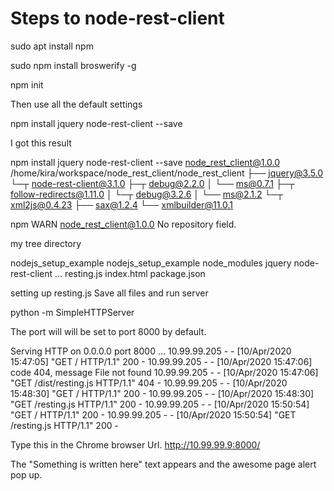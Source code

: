 # Steps to node-rest-client
sudo apt install npm

sudo npm install broswerify -g 

npm init

  Then use all the default settings <Enter>

npm install jquery node-rest-client --save

I got this result

npm install jquery node-rest-client --save
node_rest_client@1.0.0 /home/kira/workspace/node_rest_client/node_rest_client
├── jquery@3.5.0 
└─┬ node-rest-client@3.1.0 
  ├─┬ debug@2.2.0 
  │ └── ms@0.7.1 
  ├─┬ follow-redirects@1.11.0 
  │ └─┬ debug@3.2.6 
  │   └── ms@2.1.2 
  └─┬ xml2js@0.4.23 
    ├── sax@1.2.4 
    └── xmlbuilder@11.0.1 

npm WARN node_rest_client@1.0.0 No repository field.


my tree directory

nodejs_setup_example
  nodejs_setup_example
    node_modules
      jquery
      node-rest-client
…
    resting.js
    index.html
    package.json


setting up resting.js
Save all files and run server

python -m SimpleHTTPServer

The port will will be set to port 8000 by default.

Serving HTTP on 0.0.0.0 port 8000 ...
10.99.99.205 - - [10/Apr/2020 15:47:05] "GET / HTTP/1.1" 200 -
10.99.99.205 - - [10/Apr/2020 15:47:06] code 404, message File not found
10.99.99.205 - - [10/Apr/2020 15:47:06] "GET /dist/resting.js HTTP/1.1" 404 -
10.99.99.205 - - [10/Apr/2020 15:48:30] "GET / HTTP/1.1" 200 -
10.99.99.205 - - [10/Apr/2020 15:48:30] "GET /resting.js HTTP/1.1" 200 -
10.99.99.205 - - [10/Apr/2020 15:50:54] "GET / HTTP/1.1" 200 -
10.99.99.205 - - [10/Apr/2020 15:50:54] "GET /resting.js HTTP/1.1" 200 -

Type this in the Chrome browser Url.
http://10.99.99.9:8000/

The "Something is written here" text appears and the awesome page alert pop up. 
